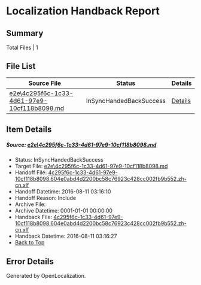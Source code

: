 # <a name='report-top'></a> Localization Handback Report

## Summary
 Total Files | 1

## File List
 Source File | Status | Details 
 ----------- | ------ | ------- 
 [e2e\4c295f6c-1c33-4d61-97e9-10cf118b8098.md](https://github.com/OpenLocalizationTestOrg/oltest/blob/46a09c73433d898c7055f87cfc3dd9ab7d62975d/e2e/4c295f6c-1c33-4d61-97e9-10cf118b8098.md) | InSyncHandedBackSuccess | [Details](#5ad574236a8633b8eda3eaff3cedb17e551ee6f81)

## Item Details
##### <a name='5ad574236a8633b8eda3eaff3cedb17e551ee6f81'></a> Source: [e2e\4c295f6c-1c33-4d61-97e9-10cf118b8098.md](https://github.com/OpenLocalizationTestOrg/oltest/blob/46a09c73433d898c7055f87cfc3dd9ab7d62975d/e2e/4c295f6c-1c33-4d61-97e9-10cf118b8098.md)
* Status: InSyncHandedBackSuccess
* Target File: [e2e\4c295f6c-1c33-4d61-97e9-10cf118b8098.md](https://github.com/OpenLocalizationTestOrg/ol-test-zhcn/blob/ca091134c103017fa44e199d360fe705c22499ba/e2e/4c295f6c-1c33-4d61-97e9-10cf118b8098.md)
* Handoff File: [4c295f6c-1c33-4d61-97e9-10cf118b8098.604e0abd4d2200bc58c76923c428cc002fb9b552.zh-cn.xlf](https://github.com/OpenLocalizationTestOrg/olhandoff-e2e/blob/9c30bb3dc5d13a2aee0b73df4149119161d0cefa/ol-handoff/OpenLocalizationTestOrg/ol-test-zhcn/ci/ht/4c295f6c-1c33-4d61-97e9-10cf118b8098.604e0abd4d2200bc58c76923c428cc002fb9b552.zh-cn.xlf)
* Handoff Datetime: 2016-08-11 03:16:10
* Handoff Reason: Include
* Archive File: 
* Archive Datetime: 0001-01-01 00:00:00
* Handback File: [4c295f6c-1c33-4d61-97e9-10cf118b8098.604e0abd4d2200bc58c76923c428cc002fb9b552.zh-cn.xlf](https://github.com/OpenLocalizationTestOrg/olhandback-e2e/blob/c7957835bbb3c582b74e0882cb6a57b8da489527/ol-handback/OpenLocalizationTestOrg/ol-test-zhcn/ci/ht/4c295f6c-1c33-4d61-97e9-10cf118b8098.604e0abd4d2200bc58c76923c428cc002fb9b552.zh-cn.xlf)
* Handback Datetime: 2016-08-11 03:16:27
* [Back to Top](#report-top)


## Error Details

Generated by OpenLocalization.

